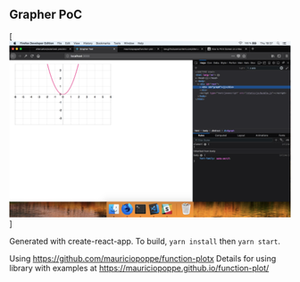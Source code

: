 ## Grapher PoC


[![screenshot](./screenshot.png)]

Generated with create-react-app. To build, `yarn install` then `yarn start`.

Using https://github.com/mauriciopoppe/function-plotx
Details for using library with examples at https://mauriciopoppe.github.io/function-plot/